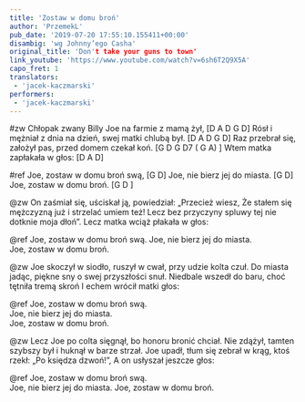 ```yaml
---
title: 'Zostaw w domu broń'
author: 'PrzemekL'
pub_date: '2019-07-20 17:55:10.155411+00:00'
disambig: 'wg Johnny’ego Casha'
original_title: 'Don't take your guns to town'
link_youtube: 'https://www.youtube.com/watch?v=6sh6T2Q9X5A'
capo_fret: 1
translators:
 - 'jacek-kaczmarski'
performers:
 - 'jacek-kaczmarski'
---
```


#zw
Chłopak zwany Billy Joe na farmie z mamą żył, [D A D G D]
Rósł i mężniał z dnia na dzień, swej matki chlubą był. [D A D G D]
Raz przebrał się, założył pas, przed domem czekał koń. [G D G D7 ( G A) ]
Wtem matka zapłakała w głos: [D A D]

#ref
Joe, zostaw w domu broń swą, [G D]
Joe, nie bierz jej do miasta. [G D]
Joe, zostaw w domu broń. [G D ]

@zw
On zaśmiał się, uściskał ją, powiedział: „Przecież wiesz,
Że stałem się mężczyzną już i strzelać umiem też!
Lecz bez przyczyny spluwy tej nie dotknie moja dłoń”.
Lecz matka wciąż płakała w głos:

@ref
Joe, zostaw w domu broń swą.
Joe, nie bierz jej do miasta. 					
Joe, zostaw w domu broń.

@zw
Joe skoczył w siodło, ruszył w cwał, przy udzie kolta czuł.
Do miasta jadąc, piękne sny o swej przyszłości snuł.
Niedbale wszedł do baru, choć tętniła tremą skroń
I echem wrócił matki głos:

@ref
Joe, zostaw w domu broń swą. 				
Joe, nie bierz jej do miasta. 					
Joe, zostaw w domu broń.	

@zw
Lecz Joe po colta sięgnął, bo honoru bronić chciał.
Nie zdążył, tamten szybszy był i huknął w barze strzał.
Joe upadł, tłum się zebrał w krąg, ktoś rzekł: „Po księdza dzwoń!”, 
A on usłyszał jeszcze głos:

@ref
Joe, zostaw w domu broń swą. 				
Joe, nie bierz jej do miasta.
Joe, zostaw w domu broń.